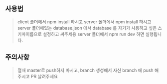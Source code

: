 ## 사용법
>client 폴더에서 npm install 하시고
>server 폴더에서 npm install 하시고
>server 폴더에있는 database.json 에서 database 를 자기가 사용하고 싶은 스키마이름으로 설정하고 써주세용
>server 폴더에서 npm run dev 하면 실행됩니다.


## 주의사항
>절때 master로 push하지 마시고, branch 생성해서 자신 branch 에 push 해주시고 PR 날려주세요
